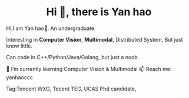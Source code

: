 <h1 align="center">Hi 👋, there is Yan hao</h1>


Hi,I am Yan hao👋. An undergraduate.


Interesting in **Computer Vision**,  **Multimodal**, Distributed System, But just know little.

Can code in C++/Python/Java/Golang, but just a noob.


🌱 I’m currently learning Computer Vision & Multimodal
📫 Reach me: yanhaoccc


Tag:Tencent WXG, Tecent TEG, UCAS Phd candidate,

